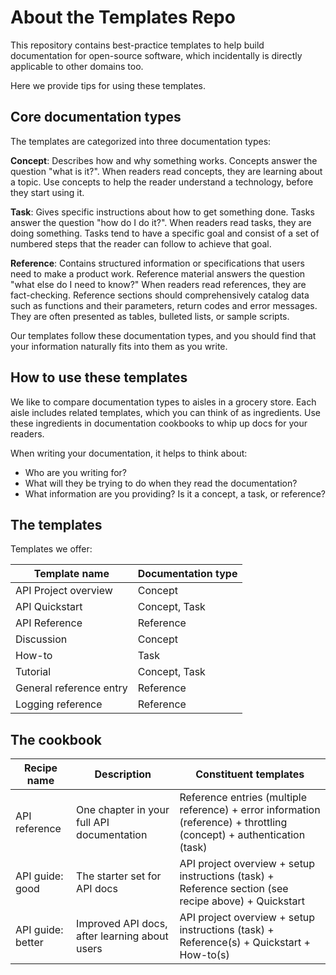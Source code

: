 # About the Templates Repo

This repository contains best-practice templates to help build documentation for open-source software, which incidentally is directly applicable to other domains too.

Here we provide tips for using these templates.


## Core documentation types

The templates are categorized into three documentation types:

**Concept**:
Describes how and why something works.
Concepts answer the question "what is it?".
When readers read concepts, they are learning about a topic.
Use concepts to help the reader understand a technology, before they start using it.

**Task**:
Gives specific instructions about how to get something done.
Tasks answer the question "how do I do it?".
When readers read tasks, they are doing something.
Tasks tend to have a specific goal and consist of a set of numbered steps that the reader can follow to achieve that goal.

**Reference**:
Contains structured information or specifications that users need to make a product work.
Reference material answers the question "what else do I need to know?"
When readers read references, they are fact-checking.
Reference sections should comprehensively catalog data such as functions and their parameters, return codes and error messages.
They are often presented as tables, bulleted lists, or sample scripts.

Our templates follow these documentation types, and you should find that your information naturally fits into them as you write.


## How to use these templates

We like to compare documentation types to aisles in a grocery store.
Each aisle includes related templates, which you can think of as ingredients.
Use these ingredients in documentation cookbooks to whip up docs for your readers.

When writing your documentation, it helps to think about:

* Who are you writing for?
* What will they be trying to do when they read the documentation?
* What information are you providing? Is it a concept, a task, or reference?


## The templates

Templates we offer:

| Template name | Documentation type |
| ---------------------- | ------- |
API Project overview | Concept
API Quickstart | Concept, Task
API Reference | Reference
Discussion | Concept
How-to | Task
Tutorial | Concept, Task
General reference entry | Reference
Logging reference | Reference

## The cookbook

| Recipe name | Description |Constituent templates |
| ------- | ------- | ----------------- |
| API reference | One chapter in your full API documentation | Reference entries (multiple reference) + error information (reference) + throttling (concept) + authentication (task) |
| API guide: good | The starter set for API docs | API project overview + setup instructions (task) + Reference section (see recipe above) + Quickstart |
| API guide: better | Improved API docs, after learning about users | API project overview + setup instructions (task) + Reference(s) + Quickstart + How-to(s) |
